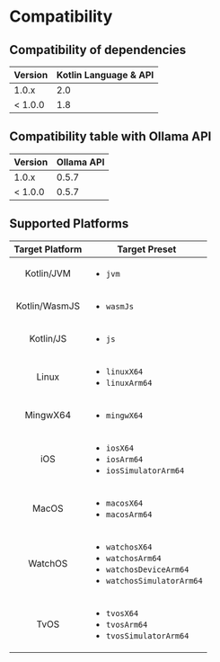 # Compatibility

## Compatibility of dependencies

| Version  | Kotlin Language & API |
|----------|-----------------------|
| 1.0.x    | 2.0                   |
| < 1.0.0  | 1.8                   |

## Compatibility table with Ollama API

| Version | Ollama API |
|---------|------------|
| 1.0.x   | 0.5.7      |
| < 1.0.0 | 0.5.7      |

## Supported Platforms

| Target Platform | Target Preset                                                                                                      |
|:---------------:|--------------------------------------------------------------------------------------------------------------------|
|   Kotlin/JVM    | <ul><li>`jvm`</li></ul>                                                                                            |
|  Kotlin/WasmJS  | <ul><li>`wasmJs`</li></ul>                                                                                         |
|    Kotlin/JS    | <ul><li>`js`</li></ul>                                                                                             |
|      Linux      | <ul><li>`linuxX64`</li><li>`linuxArm64`</li></ul>                                                                  |
|    MingwX64     | <ul><li>`mingwX64`</li></ul>                                                                                       |
|       iOS       | <ul><li>`iosX64`</li><li>`iosArm64`</li><li>`iosSimulatorArm64`</li></ul>                                          |
|      MacOS      | <ul><li>`macosX64`</li><li>`macosArm64`</li></ul>                                                                  |
|     WatchOS     | <ul><li>`watchosX64`</li><li>`watchosArm64`</li><li>`watchosDeviceArm64`</li><li>`watchosSimulatorArm64`</li></ul> |
|      TvOS       | <ul><li>`tvosX64`</li><li>`tvosArm64`</li><li>`tvosSimulatorArm64`</li></ul>                                       |
